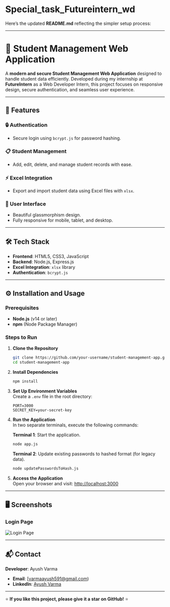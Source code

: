 # Special_task_Futureintern_wd
Here’s the updated **README.md** reflecting the simpler setup process:

---

# 🌟 Student Management Web Application  

A **modern and secure Student Management Web Application** designed to handle student data efficiently. Developed during my internship at **FutureIntern** as a Web Developer Intern, this project focuses on responsive design, secure authentication, and seamless user experience.  

---

## 🚀 Features  

### 🔒 Authentication  
- Secure login using `bcrypt.js` for password hashing.  

### 📋 Student Management  
- Add, edit, delete, and manage student records with ease.  

### ⚡ Excel Integration  
- Export and import student data using Excel files with `xlsx`.  

### 🎨 User Interface  
- Beautiful glassmorphism design.  
- Fully responsive for mobile, tablet, and desktop.  

---

## 🛠️ Tech Stack  

- **Frontend**: HTML5, CSS3, JavaScript  
- **Backend**: Node.js, Express.js  
- **Excel Integration**: `xlsx` library  
- **Authentication**: `bcrypt.js`  

---

## ⚙️ Installation and Usage  

### Prerequisites  
- **Node.js** (v14 or later)  
- **npm** (Node Package Manager)  

### Steps to Run  

1. **Clone the Repository**  
   ```bash  
   git clone https://github.com/your-username/student-management-app.git  
   cd student-management-app  
   ```  

2. **Install Dependencies**  
   ```bash  
   npm install  
   ```  

3. **Set Up Environment Variables**  
   Create a `.env` file in the root directory:  
   ```env  
   PORT=3000  
   SECRET_KEY=your-secret-key  
   ```  

4. **Run the Application**  
   In two separate terminals, execute the following commands:  

   **Terminal 1**: Start the application.  
   ```bash  
   node app.js  
   ```  

   **Terminal 2**: Update existing passwords to hashed format (for legacy data).  
   ```bash  
   node updatePasswordsToHash.js  
   ```  

5. **Access the Application**  
   Open your browser and visit: [http://localhost:3000](http://localhost:3000)  

---

## 🖥️ Screenshots  

### Login Page  
![Login Page](loginpage.png)  

---

## 📬 Contact  

**Developer**: Ayush Varma  
- **Email**: [varmaayush591@gmail.com)  
- **LinkedIn**: [Ayush Varma](www.linkedin.com/in/ayush-varma-55b09b24b)  

---

⭐ **If you like this project, please give it a star on GitHub!** ⭐  
